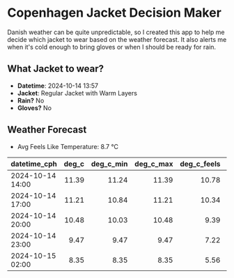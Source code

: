 
# Copenhagen Jacket Decision Maker

Danish weather can be quite unpredictable, so I created this app to help me decide which jacket to wear based on the weather forecast. 
It also alerts me when it's cold enough to bring gloves or when I should be ready for rain.

## What Jacket to wear?

- **Datetime**: 2024-10-14 13:57
- **Jacket**: Regular Jacket with Warm Layers
- **Rain?** No
- **Gloves?** No

## Weather Forecast
- Avg Feels Like Temperature: 8.7 °C

| datetime_cph     |   deg_c |   deg_c_min |   deg_c_max |   deg_c_feels | weather   | wind   | rain   |
|:-----------------|--------:|------------:|------------:|--------------:|:----------|:-------|:-------|
| 2024-10-14 14:00 |   11.39 |       11.24 |       11.39 |         10.78 | Clouds    | Medium | None   |
| 2024-10-14 17:00 |   11.21 |       10.84 |       11.21 |         10.34 | Clouds    | Medium | None   |
| 2024-10-14 20:00 |   10.48 |       10.03 |       10.48 |          9.39 | Clouds    | Low    | None   |
| 2024-10-14 23:00 |    9.47 |        9.47 |        9.47 |          7.22 | Clouds    | Low    | None   |
| 2024-10-15 02:00 |    8.35 |        8.35 |        8.35 |          5.56 | Clouds    | Low    | None   |
        